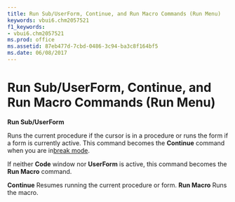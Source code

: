 ```yaml
---
title: Run Sub/UserForm, Continue, and Run Macro Commands (Run Menu)
keywords: vbui6.chm2057521
f1_keywords:
- vbui6.chm2057521
ms.prod: office
ms.assetid: 87eb477d-7cbd-0486-3c94-ba3c8f164bf5
ms.date: 06/08/2017
---
```



# Run Sub/UserForm, Continue, and Run Macro Commands (Run Menu)

 **Run Sub/UserForm**

Runs the current procedure if the cursor is in a procedure or runs the form if a form is currently active. This command becomes the  **Continue** command when you are in[break mode](../../Glossary/vbe-glossary.md).

If neither  **Code** window nor **UserForm** is active, this command becomes the **Run Macro** command.

 **Continue**
Resumes running the current procedure or form.
 **Run Macro**
Runs the macro.

